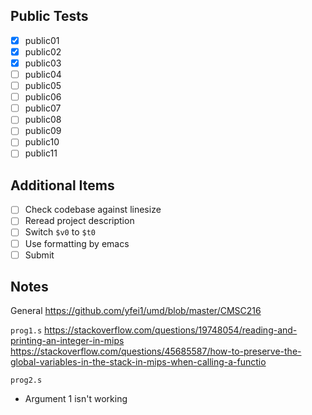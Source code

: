 ## Public Tests
- [X] public01
- [X] public02
- [X] public03
- [ ] public04
- [ ] public05
- [ ] public06
- [ ] public07
- [ ] public08
- [ ] public09
- [ ] public10
- [ ] public11

## Additional Items
- [ ] Check codebase against linesize
- [ ] Reread project description
- [ ] Switch `$v0` to `$t0`
- [ ] Use formatting by emacs
- [ ] Submit

## Notes
General
https://github.com/yfei1/umd/blob/master/CMSC216

`prog1.s`
https://stackoverflow.com/questions/19748054/reading-and-printing-an-integer-in-mips
https://stackoverflow.com/questions/45685587/how-to-preserve-the-global-variables-in-the-stack-in-mips-when-calling-a-functio

`prog2.s`
- Argument 1 isn't working
